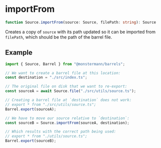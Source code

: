 # importFrom

```ts
function Source.importFrom(source: Source, filePath: string): Source
```

Creates a copy of `source` with its path updated so it can be imported from `filePath`, which should be the path of the barrel file.

## Example

```ts
import { Source, Barrel } from "@monstermann/barrels";

// We want to create a barrel file at this location:
const destination = "./src/index.ts";

// The original file on disk that we want to re-export:
const sourceA = await Source.file("./src/utils/source.ts");

// Creating a barrel file at `destination` does not work:
// export * from "./src/utils/source.ts";
Barrel.export(sourceA);

// We have to move our source relative to `destination`:
const sourceB = Source.importFrom(sourceA, destination);

// Which results with the correct path being used:
// export * from "./utils/source.ts";
Barrel.export(sourceB);
```
